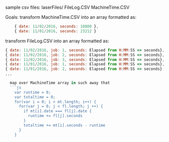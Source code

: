 sample csv files:
  laserFiles/
      FileLog.CSV
      MachineTime.CSV

Goals:
  transform MachineTime.CSV into an array formatted as:
```js
    { date: 11/02/2016, seconds: 18800 },
    { date: 11/01/2016, seconds: 23212 }
```

  transform FileLog.CSV into an array formatted as:
```js
{ date: 11/02/2016, job: 1, seconds: Elapsed from H:MM:SS => seconds},
{ date: 11/02/2016, job: 2, seconds: Elapsed from H:MM:SS => seconds},
{ date: 11/02/2016, job: 3, seconds: Elapsed from H:MM:SS => seconds},
{ date: 11/01/2016, job: 1, seconds: Elapsed from H:MM:SS => seconds},
{ date: 11/01/2016, job: 2, seconds: Elapsed from H:MM:SS => seconds}
,,,

  map over MachineTime array in such away that
  ```js
    var runtime = 0;
    var totaltime = 0;
    for(var i = 0; i < mt.length; i++) {
      for(var j = 0; j < fl.length; j ++) {
        if mt[i].date === fl[j].date {
          runtime += fl[j].seconds
        }
        totaltime += mt[i].seconds - runtime
      }
    }
```

